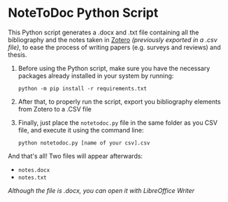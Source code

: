 # NoteToDoc Python Script
This Python script generates a .docx and .txt file containing all the bibliography and the notes taken in [Zotero](https://www.zotero.org/) *(previously exported in a .csv file)*, to ease the process of writing papers (e.g. surveys and reviews) and thesis. 

1. Before using the Python script, make sure you have the necessary packages already installed in your system by running:
    
    `python -m pip install -r requirements.txt`

2. After that, to properly run the script, export you bibliography elements from Zotero to a .CSV file

3. Finally, just place the `notetodoc.py` file in the same folder as you CSV file, and execute it using the command line:
    
    `python notetodoc.py [name of your csv].csv`

And that's all! Two files will appear afterwards:
* `notes.docx`
* `notes.txt`


*Although the file is .docx, you can open it with LibreOffice Writer*
